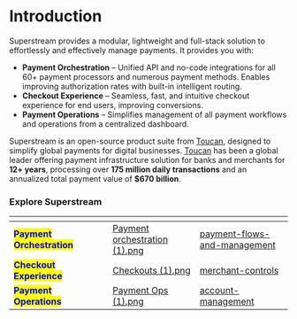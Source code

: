 # Introduction

Superstream provides a modular, lightweight and full-stack solution to effortlessly and effectively manage payments. It provides you with:

* **Payment Orchestration** – Unified API and no-code integrations for all 60+ payment processors and numerous payment methods. Enables improving authorization rates with built-in intelligent routing.
* **Checkout Experience** – Seamless, fast, and intuitive checkout experience for end users, improving conversions.
* **Payment Operations** – Simplifies management of all payment workflows and operations from a centralized dashboard.

Superstream is an open-source product suite from [Toucan](https://toucanus.com), designed to simplify global payments for digital businesses. [Toucan](https://toucanus.com) has been a global leader offering payment infrastructure solution for banks and merchants for **12+ years**, processing over **175 million daily transactions** and an annualized total payment value of **$670 billion**.


### Explore Superstream&#x20;

<table data-view="cards"><thead><tr><th></th><th data-hidden></th><th data-hidden></th><th data-hidden data-card-cover data-type="files"></th><th data-hidden data-card-target data-type="content-ref"></th></tr></thead><tbody><tr><td><mark style="color:blue;"><strong>Payment Orchestration</strong></mark></td><td></td><td></td><td><a href=".gitbook/assets/Payment orchestration (1).png">Payment orchestration (1).png</a></td><td><a href="explore-hyperswitch/payment-flows-and-management/">payment-flows-and-management</a></td></tr><tr><td><mark style="color:blue;"><strong>Checkout Experience</strong></mark></td><td></td><td></td><td><a href=".gitbook/assets/Checkouts (1).png">Checkouts (1).png</a></td><td><a href="explore-hyperswitch/merchant-controls/">merchant-controls</a></td></tr><tr><td><mark style="color:blue;"><strong>Payment Operations</strong></mark></td><td></td><td></td><td><a href=".gitbook/assets/Payment Ops (1).png">Payment Ops (1).png</a></td><td><a href="explore-hyperswitch/account-management/">account-management</a></td></tr></tbody></table>
